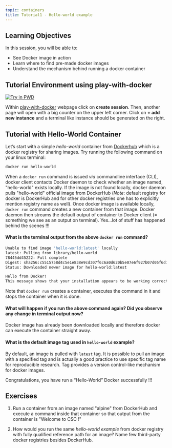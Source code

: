 ```yaml
---
topic: containers
title: Tutorial1 - Hello-world example
---
```


## Learning Objectives
In this session, you will be able to: 
- See Docker image in action
- Learn where to find pre-made docker images
- Understand the mechanism behind running a docker container

## Tutorial Environment using play-with-docker
[![Try in PWD](https://cdn.rawgit.com/play-with-docker/stacks/cff22438/assets/images/button.png)](http://labs.play-with-docker.com/)

Within [play-with-docker](http://labs.play-with-docker.com/) webpage click on **create session**. Then, another page
will open with a big counter on the upper left corner. Click on **+ add new instance** and a terminal like instance should be generated on the right. 

## Tutorial with Hello-World Container 

Let’s start with a simple *hello-world* container from [Dockerhub](https://hub.docker.com) which is a docker registry for sharing images. Try running  the following command on your linux terminal:

```bash
docker run hello-world
```
When a `docker run` command is issued *via* commandline interface (CLI), docker client contacts Docker daemon to check whether an image named, "hello-world" exists locally. If the image is not found locally, docker daemon pulls "hello-world" official image from DockerHub (*Note*: default registry for docker is DockerHub and for other docker registries one has to explicitly mention registry name as well). Once docker image is available locally, `docker run` command creates a new container from that image. Docker daemon then streams the default output of container to Docker client (= something we see as an output on terminal). Yes...lot of stuff has happened behind the scenes !!!

#### What is the terminal output from the above `docker run` command? #####

  ```bash
  Unable to find image 'hello-world:latest' locally
  latest: Pulling from library/hello-world
  78445dd45222: Pull complete
  Digest: sha256:c5515758d4c5e1e838e9cd307f6c6a0d620b5e07e6f927b07d05f6d12a1ac8d7
  Status: Downloaded newer image for hello-world:latest

 Hello from Docker!
  This message shows that your installation appears to be working correctly.
 ```
 
Note that `docker run` creates a container, executes the command in it and stops the container when it is done.

#### What will happen if you run the above command again? Did you observe any change in terminal output now?

Docker image has already been downloaded locally and therefore docker can execute the container straight away.

#### What is the default image tag used in `hello-world` example?

By default, an image is pulled with `latest` tag. It is possible to pull an image with a specified tag and is actually a good practice to use specific tag name for reproducible research. Tag provides a version control-like mechanism for docker images.

Congratulations, you have run a “Hello-World” Docker successfully !!!

## Exercises

1. Run a container from an image named "alpine" from DockerHub and execute a command inside that container so that output from the container is "Welcome to CSC !"

2. How would you run the same *hello-world example* from docker registry with fully qualified reference path for an image? Name few third-party docker registries besides DockerHub.

